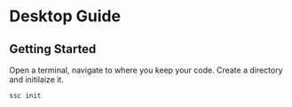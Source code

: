 # Desktop Guide

## Getting Started

Open a terminal, navigate to where you keep your code. Create a directory and
initilaize it.

```
ssc init
```

